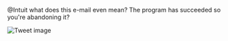 @Intuit what does this e-mail even mean? The program has succeeded so you're abandoning it?


![Tweet image](/assets/crosspoast/FG0bE8kXMAMjfrq.png)

